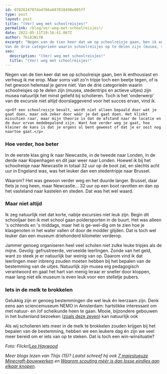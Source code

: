 ```yaml
---
id: 0782614707da4f66a687010490e005ff
type: post
layout: post
title: "(Ver) weg met schoolreisjes!"
permalink: /blog/ver-weg-met-schoolreisjes!/
date: 2022-05-11T19:16:41.067Z
author: 7biA1WiYB
excerpt: "Negen van de tien keer dat we op schoolreisje gaan, ben ik enthousiast en verheug ik me erop. Maar soms valt zo'n tripje toch een beetje tegen, of is het gewoon helemaal je genre niet.
Van de drie categorieën waarin schoolreisjes op te delen zijn (musea, stedentrips en actieve uitjes) zijn musea natuurlijk het minst geliefd bij scholieren. Toch is het 'onderwerp' van de excursie niet altijd doorslaggevend voor het succes ervan, vind ik.  "
seo:
  description: "(Ver) weg met schoolreisjes!"
  title: "(Ver) weg met schoolreisjes!"
---
```

Negen van de tien keer dat we op schoolreisje gaan, ben ik enthousiast en verheug ik me erop. Maar soms valt zo'n tripje toch een beetje tegen, of is het gewoon helemaal je genre niet.
Van de drie categorieën waarin schoolreisjes op te delen zijn (musea, stedentrips en actieve uitjes) zijn musea natuurlijk het minst geliefd bij scholieren. Toch is het 'onderwerp' van de excursie niet altijd doorslaggevend voor het succes ervan, vind ik.  

    <p>Of een schoolreisje bevalt, wordt niet alleen bepaald door wát je gaat doen, maar ook zeker door wáár je dat gaat doen. Het klinkt misschien raar, maar mijn theorie is dat de afstand naar de locatie en de duur ervan medebepalend zijn. Want hoe verder weg je gaat, hoe kleiner de kans is dat je ergens al bent geweest of dat je er ooit nog naartoe gaat.</p>
<h3>Hoe verder, hoe beter</h3>
<p>In de eerste klas ging ik naar Newcastle, in de tweede naar Londen, in de derde naar Kopenhagen en dit jaar weer naar Londen. Hoewel ik bij het schoolreisje naar Newcastle in totaal 32 uur op de boot zat, en slechts acht uur in Engeland was, was het leuker dan een stedentripje naar Brussel.</p>
<p>Waarom? Het was gewoon verder weg en het duurde langer. Brussel, daar fiets je nog heen, maar Newcastle… 32 uur op een boot ravotten en dan op het vasteland naar kastelen en steden. Dat was het wel waard.</p>
<h3>​Maar niet altijd</h3>
<p>Ik zeg natuurlijk niet dat korte, nabije excursies níet leuk zijn. Begin dit schooljaar ben ik met school gaan poldersporten in de buurt. Het was alleen 's ochtends en 's middags, maar het is ge-wel-dig om te zien hoe je klasgenoten in het water vallen of door de modder glijden. Dat is toch wel leuker dan een museum driehonderd kilometer verderop.</p>
<p>Jammer genoeg organiseren heel veel scholen niet zulke leuke tripjes als de mijne. Gevolg: gefrustreerde, verveelde leerlingen. Zonde van het geld, want zo steek je er natuurlijk bar weinig van op. Daarom vind ik dat leerlingen meer inbreng zouden moeten hebben bij het bepalen van de bestemming van de uitjes. Natuurlijk zijn musea erg pedagogisch verantwoord en gaat het hart van menig leraar er sneller door kloppen, maar lang niet elk museum is even leuk voor een stelletje pubers. </p>
<h3>Iets in de melk te brokkelen</h3>
<p>Gelukkig zijn er genoeg bestemmingen die wel leuk én leerzaam zijn. Denk eens aan sciencemuseum NEMO in Amsterdam: hartstikke interessant om met natuur- en /of scheikunde heen te gaan. Mooie, bijzondere gebouwen in het buitenland bezoeken (<a href="https://original.sevendays.nl/blog/de-7-gekste-gebouwen-die-je-wilt-zien-op-vakantie">zoals deze zeven</a>) kan natuurlijk ook</p>
<p>Als wij scholieren iets meer in de melk te brokkelen zouden krijgen bij het bepalen van de bestemming, hebben we een leukere dag én zijn we veel meer bereid om er iets van op te steken. Dat is toch een win-winsituatie?</p>
<p><em>​Foto: Flickr/<a href="https://www.flickr.com/photos/leehaywood/4607221200/in/photolist-828dmh-v3RKu-v3U3N-v3UyJ-v3SZc-v3Snk-v3SUm-v3TvM-cb8gLj-aUMXsr-v3VJ3-v3TE5-v3RQL-v3UF3-v3RoZ-v3VCP-bDumR5-v3RxC-v3REa-v3TVQ-v3SGw-4LUtB9-pgmcaP-v3V1f-v3VmL-dG9Vh9-v3Vgv-7XX8c6-8zbk">Lee Haywood</a></em></p>
<p><em>Meer blogs lezen van Thijs (15)? Laatst schreef hij ook <a href="https://original.sevendays.nl/blog/7-majestueuze-minecraft-bouwwerken">7 majestueuze Minecraft-bouwwerken</a> en <a href="https://original.sevendays.nl/blog/waarom-scouting-m%C3%A9%C3%A9r-dan-losse-eindjes-aan-elkaar-knopen">Waarom scouting méér is dan losse eindjes aan elkaar knopen</a>. </em></p>  
